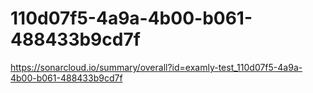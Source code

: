 # 110d07f5-4a9a-4b00-b061-488433b9cd7f
https://sonarcloud.io/summary/overall?id=examly-test_110d07f5-4a9a-4b00-b061-488433b9cd7f
